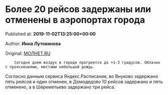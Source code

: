 
# Более 20 рейсов задержаны или отменены в аэропортах города

Published at: **2019-11-02T13:25:00+00:00**

Author: **Инна Лутовинова**

Original: [МОЛНЕТ.RU](https://www.molnet.ru/mos/ru/important/o_717096)


        Сегодня днем воздух в городе прогреется до +1-3 градусов. Облачно с прояснениями, местами небольшой дождь.
      
Согласно данным сервиса Яндекс.Расписания, во Внуково задержано пять рейсов и один отменен, в Домодедово 10 рейсов задержано и пять отменено, а в Шереметьево задержано три рейса.
